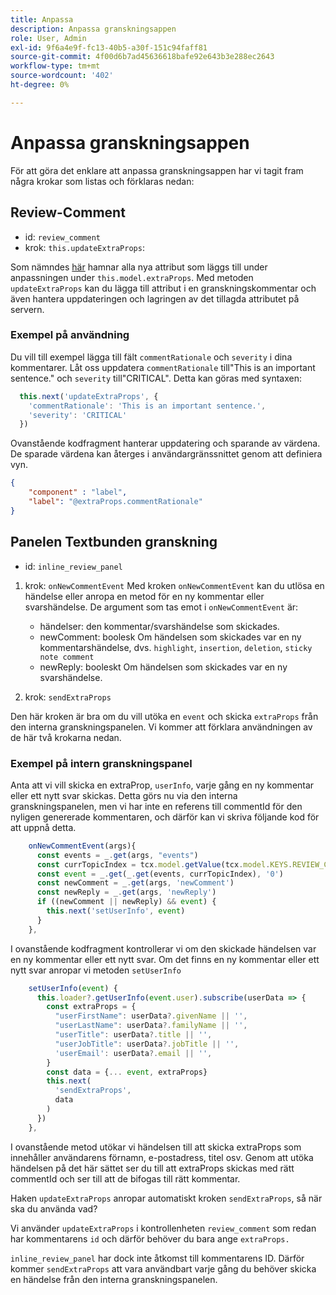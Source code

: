 ```yaml
---
title: Anpassa
description: Anpassa granskningsappen
role: User, Admin
exl-id: 9f6a4e9f-fc13-40b5-a30f-151c94faff81
source-git-commit: 4f00d6b7ad45636618bafe92e643b3e288ec2643
workflow-type: tm+mt
source-wordcount: '402'
ht-degree: 0%

---
```


# Anpassa granskningsappen

För att göra det enklare att anpassa granskningsappen har vi tagit fram några krokar som listas och förklaras nedan:

## Review-Comment

- id: `review_comment`
- krok: `this.updateExtraProps`:

Som nämndes [här](../../aem_guides_framework/basic-customisation.md) hamnar alla nya attribut som läggs till under anpassningen under `this.model.extraProps`. Med metoden `updateExtraProps` kan du lägga till attribut i en granskningskommentar och även hantera uppdateringen och lagringen av det tillagda attributet på servern.

### Exempel på användning

Du vill till exempel lägga till fält `commentRationale` och `severity` i dina kommentarer.
Låt oss uppdatera `commentRationale` till&quot;This is an important sentence.&quot; och `severity` till&quot;CRITICAL&quot;.
Detta kan göras med syntaxen:

```typescript
  this.next('updateExtraProps', {
    'commentRationale': 'This is an important sentence.',
    'severity': 'CRITICAL'
  })
```

Ovanstående kodfragment hanterar uppdatering och sparande av värdena. De sparade värdena kan återges i användargränssnittet genom att definiera vyn.

```JSON
{
    "component" : "label",
    "label": "@extraProps.commentRationale"
}
```

## Panelen Textbunden granskning

- id: `inline_review_panel`

1. krok: `onNewCommentEvent`
Med kroken `onNewCommentEvent` kan du utlösa en händelse eller anropa en metod för en ny kommentar eller svarshändelse.
De argument som tas emot i `onNewCommentEvent` är:
   - händelser: den kommentar/svarshändelse som skickades.
   - newComment: boolesk
Om händelsen som skickades var en ny kommentarshändelse, dvs. `highlight`, `insertion`, `deletion`, `sticky note comment`
   - newReply: booleskt
Om händelsen som skickades var en ny svarshändelse.

2. krok: `sendExtraProps`

Den här kroken är bra om du vill utöka en `event` och skicka `extraProps` från den interna granskningspanelen. Vi kommer att förklara användningen av de här två krokarna nedan.

### Exempel på intern granskningspanel

Anta att vi vill skicka en extraProp, `userInfo`, varje gång en ny kommentar eller ett nytt svar skickas. Detta görs nu via den interna granskningspanelen, men vi har inte en referens till commentId för den nyligen genererade kommentaren, och därför kan vi skriva följande kod för att uppnå detta.

```typescript
    onNewCommentEvent(args){
      const events = _.get(args, "events")
      const currTopicIndex = tcx.model.getValue(tcx.model.KEYS.REVIEW_CURR_TOPIC) || this.getValue('currTopicIndex') || "0"
      const event = _.get(_.get(events, currTopicIndex), '0')
      const newComment = _.get(args, 'newComment')
      const newReply = _.get(args, 'newReply')
      if ((newComment || newReply) && event) {
        this.next('setUserInfo', event)
      }
    },
```

I ovanstående kodfragment kontrollerar vi om den skickade händelsen var en ny kommentar eller ett nytt svar. Om det finns en ny kommentar eller ett nytt svar anropar vi metoden `setUserInfo`

```typescript
    setUserInfo(event) {
      this.loader?.getUserInfo(event.user).subscribe(userData => {
        const extraProps = {
          "userFirstName": userData?.givenName || '',
          "userLastName": userData?.familyName || '',
          "userTitle": userData?.title || '',
          "userJobTitle": userData?.jobTitle || '',
          'userEmail': userData?.email || '',
        }
        const data = {... event, extraProps}
        this.next(
          'sendExtraProps',
          data
        )
      })
    },
```

I ovanstående metod utökar vi händelsen till att skicka extraProps som innehåller användarens förnamn, e-postadress, titel osv. Genom att utöka händelsen på det här sättet ser du till att extraProps skickas med rätt commentId och ser till att de bifogas till rätt kommentar.

Haken `updateExtraProps` anropar automatiskt kroken `sendExtraProps`, så när ska du använda vad?

Vi använder `updateExtraProps` i kontrollenheten `review_comment` som redan har kommentarens `id` och därför behöver du bara ange `extraProps.`

`inline_review_panel` har dock inte åtkomst till kommentarens ID. Därför kommer `sendExtraProps` att vara användbart varje gång du behöver skicka en händelse från den interna granskningspanelen.
